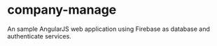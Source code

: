 # company-manage
An sample AngularJS web application using Firebase as database and authenticate services.
